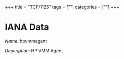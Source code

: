 +++
title = "TCP/1125"
tags = [""]
categories = [""]
+++

# IANA Data

_Name:_ hpvmmagent

_Description:_ HP VMM Agent


